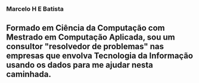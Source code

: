 ### Marcelo H E Batista

## Formado em Ciência da Computação com Mestrado em Computação Aplicada, sou um consultor "resolvedor de problemas" nas empresas que envolva Tecnologia da Informação usando os dados para me ajudar nesta caminhada.



<!--
**marcelohebatista/marcelohebatista** is a ✨ _special_ ✨ repository because its `README.md` (this file) appears on your GitHub profile.

Here are some ideas to get you started:

- 🔭 I’m currently working on ...
- 🌱 I’m currently learning ...
- 👯 I’m looking to collaborate on ...
- 🤔 I’m looking for help with ...
- 💬 Ask me about ...
- 📫 How to reach me: ...
- 😄 Pronouns: ...
- ⚡ Fun fact: ...
-->
